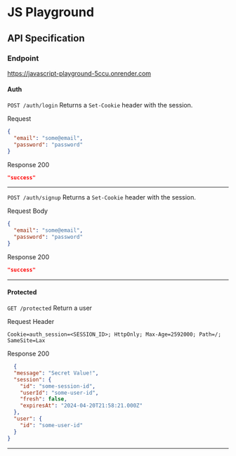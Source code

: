 # JS Playground 
## API Specification

### Endpoint
https://javascript-playground-5ccu.onrender.com

#### Auth
`POST /auth/login`
Returns a `Set-Cookie` header with the session.

Request
```json
{
  "email": "some@email",
  "password": "password"
}
```

Response 200
```json
"success"
```
---
`POST /auth/signup`
Returns a `Set-Cookie` header with the session.

Request Body
```json
{
  "email": "some@email",
  "password": "password"
}
```

Response 200
```json
"success"
```
---
#### Protected

`GET /protected`
Return a user

Request Header
```
Cookie=auth_session=<SESSION_ID>; HttpOnly; Max-Age=2592000; Path=/; SameSite=Lax
```

Response 200
```json
  {
  "message": "Secret Value!",
  "session": {
    "id": "some-session-id",
    "userId": "some-user-id",
    "fresh": false,
    "expiresAt": "2024-04-20T21:58:21.000Z"
  },
  "user": {
    "id": "some-user-id"
  }
}
```

---
